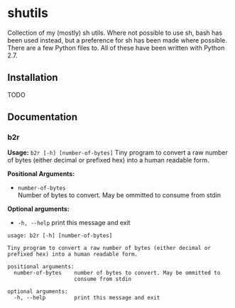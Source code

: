 # shutils
Collection of my (mostly) sh utils. Where not possible to use sh, bash has been
used instead, but a preference for sh has been made where possible. There are a
few Python files to. All of these have been written with Python 2.7.

## Installation
TODO

## Documentation
### b2r
**Usage:** ```b2r [-h] [number-of-bytes]```
Tiny program to convert a raw number of bytes (either decimal or
prefixed hex) into a human readable form.

**Positional Arguments:**
* ```number-of-bytes```  
  Number of bytes to convert. May be ommitted to consume from stdin

**Optional arguments:**
* ```-h, --help```
  print this message and exit


```
usage: b2r [-h] [number-of-bytes]

Tiny program to convert a raw number of bytes (either decimal or
prefixed hex) into a human readable form.

positional arguments:
  number-of-bytes    number of bytes to convert. May be ommitted to
                     consume from stdin

optional arguments:
  -h, --help         print this message and exit
```
